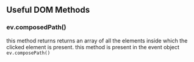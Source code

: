 ## Useful DOM Methods
### ev.composedPath()
this method returns returns an array of all the elements inside which the clicked element is present. 
this method is present in the event object
```ev.composePath()```

